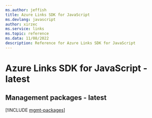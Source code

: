```yaml
---
ms.author: jeffish
title: Azure Links SDK for JavaScript
ms.devlang: javascript
author: xirzec
ms.service: links
ms.topic: reference
ms.data: 11/08/2022
description: Reference for Azure Links SDK for JavaScript
---
```

# Azure Links SDK for JavaScript - latest

## Management packages - latest
[!INCLUDE [mgmt-packages](links-mgmt-index.md)]